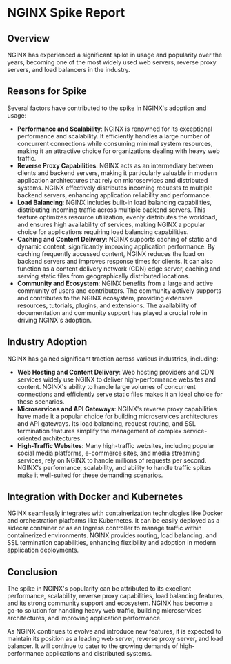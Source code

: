 # NGINX Spike Report

## Overview

NGINX has experienced a significant spike in usage and popularity over the years, becoming one of the most widely used web servers, reverse proxy servers, and load balancers in the industry.

## Reasons for Spike

Several factors have contributed to the spike in NGINX's adoption and usage:

- **Performance and Scalability**: NGINX is renowned for its exceptional performance and scalability. It efficiently handles a large number of concurrent connections while consuming minimal system resources, making it an attractive choice for organizations dealing with heavy web traffic.
- **Reverse Proxy Capabilities**: NGINX acts as an intermediary between clients and backend servers, making it particularly valuable in modern application architectures that rely on microservices and distributed systems. NGINX effectively distributes incoming requests to multiple backend servers, enhancing application reliability and performance.
- **Load Balancing**: NGINX includes built-in load balancing capabilities, distributing incoming traffic across multiple backend servers. This feature optimizes resource utilization, evenly distributes the workload, and ensures high availability of services, making NGINX a popular choice for applications requiring load balancing capabilities.
- **Caching and Content Delivery**: NGINX supports caching of static and dynamic content, significantly improving application performance. By caching frequently accessed content, NGINX reduces the load on backend servers and improves response times for clients. It can also function as a content delivery network (CDN) edge server, caching and serving static files from geographically distributed locations.
- **Community and Ecosystem**: NGINX benefits from a large and active community of users and contributors. The community actively supports and contributes to the NGINX ecosystem, providing extensive resources, tutorials, plugins, and extensions. The availability of documentation and community support has played a crucial role in driving NGINX's adoption.

## Industry Adoption

NGINX has gained significant traction across various industries, including:

- **Web Hosting and Content Delivery**: Web hosting providers and CDN services widely use NGINX to deliver high-performance websites and content. NGINX's ability to handle large volumes of concurrent connections and efficiently serve static files makes it an ideal choice for these scenarios.
- **Microservices and API Gateways**: NGINX's reverse proxy capabilities have made it a popular choice for building microservices architectures and API gateways. Its load balancing, request routing, and SSL termination features simplify the management of complex service-oriented architectures.
- **High-Traffic Websites**: Many high-traffic websites, including popular social media platforms, e-commerce sites, and media streaming services, rely on NGINX to handle millions of requests per second. NGINX's performance, scalability, and ability to handle traffic spikes make it well-suited for these demanding scenarios.

## Integration with Docker and Kubernetes

NGINX seamlessly integrates with containerization technologies like Docker and orchestration platforms like Kubernetes. It can be easily deployed as a sidecar container or as an Ingress controller to manage traffic within containerized environments. NGINX provides routing, load balancing, and SSL termination capabilities, enhancing flexibility and adoption in modern application deployments.

## Conclusion

The spike in NGINX's popularity can be attributed to its excellent performance, scalability, reverse proxy capabilities, load balancing features, and its strong community support and ecosystem. NGINX has become a go-to solution for handling heavy web traffic, building microservices architectures, and improving application performance.

As NGINX continues to evolve and introduce new features, it is expected to maintain its position as a leading web server, reverse proxy server, and load balancer. It will continue to cater to the growing demands of high-performance applications and distributed systems.